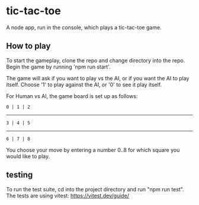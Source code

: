 # tic-tac-toe

A node app, run in the console, which plays a tic-tac-toe game.

## How to play

To start the gameplay, clone the repo and change directory into the repo. Begin the game by running 'npm run start'.

The game will ask if you want to play vs the AI, or if you want the AI to play itself. Choose '1' to play against the AI, or '0' to see it play itself.

For Human vs AI, the game board is set up as follows:

    0 | 1 | 2
  -------------
    3 | 4 | 5
  -------------
    6 | 7 | 8

You choose your move by entering a number 0..8 for which square you would like to play.

## testing

To run the test suite, cd into the project directory and run "npm run test".
The tests are using vitest: <https://vitest.dev/guide/>
